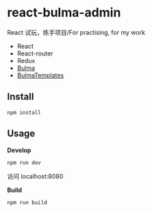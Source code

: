 # react-bulma-admin

React 试玩，练手项目/For practising, for my work

* React
* React-router
* Redux
* [Bulma](https://github.com/jgthms/bulma)
* [BulmaTemplates](https://github.com/BulmaTemplates/bulma-templates)

## Install

``` shell
npm install
```

## Usage

**Develop**

``` shell
npm run dev
```

访问 localhost:8080

**Build**

``` shell
npm run build
```
